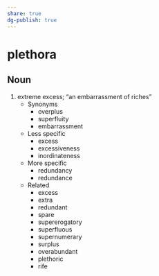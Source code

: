 ```yaml
---
share: true
dg-publish: true
---
```

# plethora


## Noun

1. extreme excess; “an embarrassment of riches”
	- Synonyms
		- overplus
		- superfluity
		- embarrassment
	- Less specific
		- excess
		- excessiveness
		- inordinateness
	- More specific
		- redundancy
		- redundance
	- Related
		- excess
		- extra
		- redundant
		- spare
		- supererogatory
		- superfluous
		- supernumerary
		- surplus
		- overabundant
		- plethoric
		- rife

